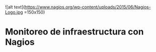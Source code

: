 ![alt text](https://www.nagios.org/wp-content/uploads/2015/06/Nagios-Logo.jpg =150x150)
# Monitoreo de infraestructura con Nagios


